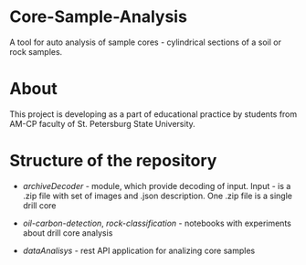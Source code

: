 # Core-Sample-Analysis
A tool for auto analysis of sample cores - cylindrical sections of a soil or rock samples.

# About
This project is developing as a part of educational practice by students from AM-CP faculty of St. Petersburg State University.

# Structure of the repository
- _archiveDecoder_ - module, which provide decoding of input. Input - is a .zip file with set of images and .json description. One .zip file is a single drill core

- _oil-carbon-detection_, _rock-classification_ - notebooks with experiments about drill core analysis

- _dataAnalisys_ - rest API application for analizing core samples
